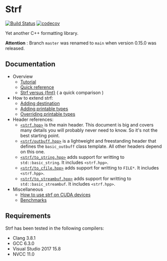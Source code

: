 # Strf

[![Build Status](https://ci.appveyor.com/api/projects/status/github/robhz786/strf?branch=main&svg=true)](https://ci.appveyor.com/project/robhz786/strf/branch/main)
[![codecov](https://codecov.io/gh/robhz786/strf/branch/main/graph/badge.svg?token=d5DIZzYv5O)](https://codecov.io/gh/robhz786/strf)

Yet another C++ formatting library.

__Attention__ : Branch `master` was renamed to `main` when version 0.15.0 was released.

## Documentation

* Overview
  * [Tutorial](http://robhz786.github.io/strf/v0.15.1/tutorial.html)
  * [Quick reference](http://robhz786.github.io/strf/v0.15.1/quick_reference.html)
  * [Strf versus {fmt}](http://robhz786.github.io/strf/v0.15.1/versus_fmtlib.html)  ( a quick comparison )
* How to extend strf:
  * [Adding destination](http://robhz786.github.io/strf/v0.15.1/howto_add_destination.html)
  * [Adding printable types](http://robhz786.github.io/strf/v0.15.1/howto_add_printable_types.html)
  * [Overriding printable types](http://robhz786.github.io/strf/v0.15.1/howto_override_printable_types.html)
* Header references:
  * [`<strf.hpp>`](http://robhz786.github.io/strf/v0.15.1/strf_hpp.html) is the main header. This document is big and covers many details you will probably never need to know. So it's not the best starting point.
  * [`<strf/outbuff.hpp>`](http://robhz786.github.io/strf/v0.15.1/outbuff_hpp.html) is a lightweight and freestanding header that defines the `basic_outbuff` class template. All other headers depend on this one.
  * [`<strf/to_string.hpp>`](http://robhz786.github.io/strf/v0.15.1/to_string_hpp.html) adds support for writting to `std::basic_string`. It includes `<strf.hpp>`.
  * [`<strf/to_cfile.hpp>`](http://robhz786.github.io/strf/v0.15.1/to_cfile_hpp.html)  adds support for writting to `FILE*`. It includes `<strf.hpp>`.
  * [`<strf/to_streambuf.hpp>`](http://robhz786.github.io/strf/v0.15.1/to_streambuf_hpp.html) adds support for writting to `std::basic_streambuf`. It includes `<strf.hpp>`.
* Miscellaneous
  * [How to use strf on CUDA devices](http://robhz786.github.io/strf/v0.15.1/cuda.html)
  * [Benchmarks](http://robhz786.github.io/strf-benchmarks/v0.15.1/results.html)

## Requirements

Strf has been tested in the following compilers:

* Clang 3.8.1
* GCC 6.3.0
* Visual Studio 2017 15.8
* NVCC 11.0

